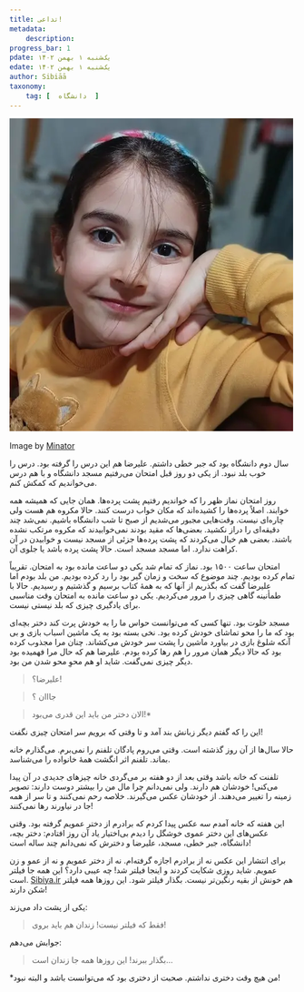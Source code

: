 ```yaml
---
title: تداعی!
metadata: 
    description: 
progress_bar: 1
pdate: یک‌شنبه ۱ بهمن ۱۴۰۲
edate: یک‌شنبه ۱ بهمن ۱۴۰۲    
author: Sibiāā
taxonomy:
    tag: [  دانشگاه  ]
---
```

![ دختر عموی قشنگم ](4.webp?classes=center&loading=lazy)
<div class="align-center">
Image by <a href="/">Minator</a>
</div>

سال دوم دانشگاه بود که جبر خطی داشتم. علیرضا هم این درس را گرفته بود. درس را خوب بلد نبود. از یکی دو روز قبل امتحان می‌رفتیم مسجد دانشگاه و با هم درس می‌خواندیم که کمکش کنم. 

روز امتحان نماز ظهر را که خواندیم رفتیم پشت پرده‌ها.  همان جایی که همیشه همه خوابند. اصلاً پرده‌ها را کشیده‌اند که مکان خواب درست کنند. حالا مکروه هم هست ولی چاره‌ای نیست. وقت‌هایی مجبور می‌شدیم از صبح تا شب دانشگاه باشیم. نمی‌شد چند دقیقه‌ای را دراز نکشید. بعضی‌ها که مقید بودند نمی‌خوابیدند که مکروه مرتکب نشده باشند. بعضی هم خیال می‌کردند که پشت پرده‌ها جزئی از مسجد نیست و خوابیدن در آن کراهت ندارد. اما مسجد مسجد است. حالا پشت پرده باشد یا جلوی آن. 

امتحان ساعت ۱۵۰۰ بود. نماز که تمام شد یکی دو ساعت مانده بود به امتحان. تقریباً تمام کرده بودیم. چند موضوع که سخت و زمان گیر بود را رد کرده بودیم. من بلد بودم اما علیرضا گفت که بگذریم از آنها که به همهٔ کتاب برسیم و گذشتیم و رسیدیم. حالا با طمأنینه گاهی چیزی را مرور می‌کردیم. یکی دو ساعت مانده به امتحان وقت مناسبی برای یادگیری چیزی که بلد نیستی نیست.

مسجد خلوت بود. تنها کسی که می‌توانست حواس ما را به خودش پرت کند دختر بچه‌ای بود که ما را محو تماشای خودش کرده بود. نخی بسته بود به یک ماشین اسباب بازی و بی آنکه شلوغ بازی در بیاورد ماشین را پشت سر خودش می‌کشاند. چنان مرا مجذوب کرده بود که حالا دیگر همان مرور را هم رها کرده بودم. علیرضا هم که حال مرا فهمیده بود دیگر چیزی نمی‌گفت. شاید او هم محوِ محو شدن من بود. 

> علیرضا؟!

<!---->
> جااان ؟

<!---->
> الان دختر من باید این قدری می‌بود!*

این را که گفتم دیگر زبانش بند آمد و تا وقتی که برویم سر امتحان چیزی نگفت!

حالا سال‌ها از آن روز گذشته است. وقتی می‌روم پادگان تلفنم را نمی‌برم. می‌گذارم خانه بماند. تلفنم اثر انگشت همهٔ خانواده را می‌شناسد. 

تلفنت که خانه باشد وقتی بعد از دو هفته بر می‌گردی خانه چیزهای جدیدی در آن پیدا می‌کنی! خودشان هم دارند. ولی نمی‌دانم چرا مال من را بیشتر دوست دارند: تصویر زمینه را تغییر می‌دهند. از خودشان عکس می‌گیرند. خلاصه رحم نمی‌کنند و تا سر از همه جا در نیاورند رها نمی‌کنند!

این هفته که خانه آمدم سه عکس پیدا کردم که برادرم از دختر عمویم گرفته بود. وقتی عکس‌های این دختر عموی خوشگل را دیدم بی‌اختیار یاد آن روز افتادم: دختر بچه، دانشگاه، جبر خطی، مسجد، علیرضا و دخترش  که نمی‌دانم چند ساله است!

برای انتشار این عکس نه از برادرم اجازه گرفته‌ام. نه از دختر عمویم و نه از عمو و زن عمویم. شاید روزی شکایت کردند و اینجا فیلتر شد! چه عیبی دارد؟ این همه جا فیلتر است.
<a href="https://sibiya.ir">Sibiya.ir</a>
هم خونش از بقیه رنگین‌تر نیست. بگذار فیلتر شود. این روزها همه  فیلتر شکن دارند!

یکی از پشت داد می‌زند: 

> فقط که فیلتر نیست! زندان هم باید بروی!

جوابش می‌دهم:

> بگذار ببرند! این روزها همه جا زندان است...

*من هیچ وقت دختری نداشتم. صحبت از دختری بود که می‌توانست باشد و البته نبود!
